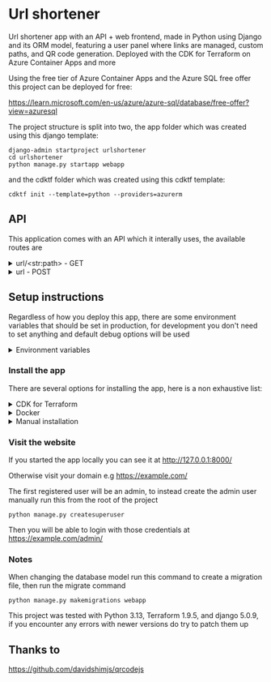 # Url shortener

Url shortener app with an API + web frontend, made in Python using Django and its ORM model, featuring a user panel where links are managed, custom paths, and QR code generation. Deployed with the CDK for Terraform on Azure Container Apps and more

Using the free tier of Azure Container Apps and the Azure SQL free offer this project can be deployed for free:

https://learn.microsoft.com/en-us/azure/azure-sql/database/free-offer?view=azuresql

The project structure is split into two, the app folder which was created using this django template:

```
django-admin startproject urlshortener
cd urlshortener
python manage.py startapp webapp 
```

and the cdktf folder which was created using this cdktf template:

`cdktf init --template=python --providers=azurerm`

## API

This application comes with an API which it interally uses, the available routes are

<details>
  <summary>url/&lt;str:path&gt; - GET</summary>
  This endpoint is used for checking if a given path exists in the url shortener database, sending a GET request to it will return a json response in the form of

  ```
  {
    'url': str | False,
    'note': str | None
  }
  ```

  For example

  ```
  curl -X GET http://127.0.0.1:8000/url/filip
  ```

  ```
  {"url": "https://www.linkedin.com/in/filipopo", "note": ""}
  ```
</details>

<details>
  <summary>url - POST</summary>
  This endpoint is used for inserting a new row into the url shortener database, sending a POST request to it will return a json response in the form of

  ```
  {
    'message': str | Form.errors,
    'url': bool
  }
  ```

  The data to send is of this type

  ```
  url: forms.URLField(max_length=255)
  path: forms.CharField(required=False, max_length=255)
  note: forms.CharField(required=False, max_length=255)
  ```

  For example

  ```
  csrf=$(curl -s -c - http://127.0.0.1:8000 | awk 'NR == 5 {print $7}') \
  curl -b "csrftoken=${csrf}" -H "X-CSRFToken: ${csrf}" -d "url=https://example.com" http://127.0.0.1:8000/url
  ```

  ```
  {"message": "http://127.0.0.1:8000/u/A", "url": true}
  ```
</details>

## Setup instructions

Regardless of how you deploy this app, there are some environment variables that should be set in production, for development you don't need to set anything and default debug options will be used

<details>
  <summary>Environment variables</summary>
  For production you should turn off the debug mode, set a secret key and which domains the app will be served from

  ```
  DJANGO_KEY=(secret key)
  DJANGO_DEBUG=false
  DJANGO_HOSTS=example.com,www.example.com
  DJANGO_CSRF=https://example.com,https://www.example.com
  DJANGO_STATIC=https://static.example.com/
  ```

  To generate the secret key you can use a service like https://djecrety.ir/ or a password manager, note that it should be at least 50 characters

  Setting `DB_EXTERNAL=true` will allow you to set the following, with the default values:

  ```
  DB_ENGINE=mssql
  DB_NAME=urlshortener
  DB_USER=sa
  DB_PASSWORD=P@ssw0rd!
  DB_HOST=urlshortener.database.windows.net
  DB_PORT=1433
  ```

  Otherwise, a `db.sqlite3` file will be created at the root of the project (where manage.py is)

  See the `app/urlshortener/settings.py` file for more info
</details>

### Install the app 

There are several options for installing the app, here is a non exhaustive list:

<details>
  <summary>CDK for Terraform</summary>

  For this approach you will need cdktf-cli: https://developer.hashicorp.com/terraform/tutorials/cdktf/cdktf-install

  In addition to the application environment variables, you should provide the following from the Azure Portal when running the cdktf commands, if you omit the docker image it will use the default value

  ```
  SUBSCRIPTION_ID
  CLIENT_ID
  CLIENT_SECRET
  TENANT_ID
  DOCKER_IMAGE=filipmania/urlshortener:mssql
  ```

  If you have the SQL free offer. run `ckdtf synth` then import the resources into the Terraform state in the cdktf.out/stacks/urlshortener-stack folder, for example

  ```
  terraform import resource.azurerm_mssql_server.SqlServer /subscriptions/SUBSCRIPTION_ID/resourceGroups/url-resource-group/providers/Microsoft.Sql/servers/urlshortener
  terraform import azurerm_mssql_database.Database /subscriptions/SUBSCRIPTION_ID/resourceGroups/url-resource-group/providers/Microsoft.Sql/servers/urlshortener/databases/urlshortener
  ```

  Running `ckdtf deploy` will deploy this application to Azure, `cdktf destroy` will delete the provisioned resources

  In `DJANGO_DEBUG=false` mode, afer the deploy you need to upload the static files to Azure SWA. The easiest way is to run `sh swa.sh`. the CI/CD pipleine of this repository does this automatically after deploys
</details>

<details>
  <summary>Docker</summary>

  For this approach you will need Docker: https://www.docker.com

  Running `docker compose up` will build the Dockerfile in the current directory and start 3 containers, the python app, a mssql database and an nginx static file server (available at `filipmania/nginx:latest`)

  Alternatively, you can run just the python app:

  First pull `docker pull filipmania/urlshortener:latest` or build `docker build -t urlshortener:latest .` the docker image

  Then run it
  
  ```
  docker run --name urlshortener -d --restart unless-stopped -p 8000:8000 urlshortener:latest
  ```

  If you're building for the cloud, make sure you build for the right platform e.g `--platform linux/amd64` and if you're building for mssql include `--build-arg BUILD=mssql`

  A version with nginx baked into one container is available with `--build-arg BUILD=nginx`. allowing for `DJANGO_DEBUG=false` in a minimal setup. Prebuilt images with these arguments are also available e.g `filipmania/urlshortener:mssql`
</details>

<details>
  <summary>Manual installation</summary>

  For this approach you will need Python (and pip): https://www.python.org/ additionally, if you plan on using mssql you will need unixodbc and msodbcsql

  When running these steps it's recommended to create a virtual environment: `python -m venv venv`

  the VE can be activated: `source venv/bin/activate` and deactivated: `deactivate`

  To get started install the dependencies, you may skip mssql if you don't plan on using it

  `pip install -r requirements.txt requirements-mssql.txt`

  Then this command to apply the database migrations

  `python manage.py migrate`

  Now you're ready to start the server, you may use the built in development server

  `python manage.py runserver`

  or gunicorn which is used in the docker image

  `gunicorn urlshortener.wsgi`

  in which case you will also need to gather static files, even in debug mode

  `python manage.py collectstatic`
</details>

### Visit the website

If you started the app locally you can see it at http://127.0.0.1:8000/

Otherwise visit your domain e.g https://example.com/

The first registered user will be an admin, to instead create the admin user manually run this from the root of the project

`python manage.py createsuperuser`

Then you will be able to login with those credentials at https://example.com/admin/

### Notes

When changing the database model run this command to create a migration file, then run the migrate command

`python manage.py makemigrations webapp`

This project was tested with Python 3.13, Terraform 1.9.5, and django 5.0.9, if you encounter any errors with newer versions do try to patch them up

## Thanks to

https://github.com/davidshimjs/qrcodejs
